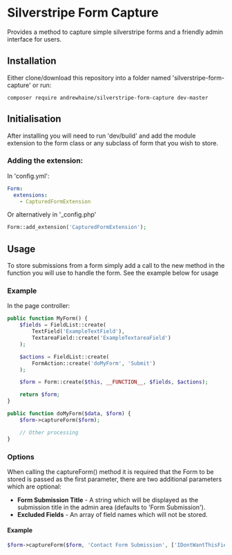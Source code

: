 # Silverstripe Form Capture
Provides a method to capture simple silverstripe forms and a friendly admin interface for users.

## Installation
Either clone/download this repository into a folder named 'silverstripe-form-capture' or run:

```
composer require andrewhaine/silverstripe-form-capture dev-master
```

## Initialisation
After installing you will need to run 'dev/build' and add the module extension to the form class or any subclass of form that you wish to store.

### Adding the extension:

In 'config.yml':

```yaml
Form:
  extensions:
    - CapturedFormExtension
```

Or alternatively in '\_config.php'

```php
Form::add_extension('CapturedFormExtension');
```

## Usage
To store submissions from a form simply add a call to the new method in the function you will use to handle the form. See the example below for usage

### Example
In the page controller:

```php
public function MyForm() {
	$fields = FieldList::create(
		TextField('ExampleTextField'),
		TextareaField::create('ExampleTextareaField')
	);

	$actions = FieldList::create(
		FormAction::create('doMyForm', 'Submit')
	);

	$form = Form::create($this, __FUNCTION__, $fields, $actions);

	return $form;
}

public function doMyForm($data, $form) {
	$form->captureForm($form);

	// Other processing
}
```

### Options
When calling the captureForm() method it is required that the Form to be stored is passed as the first parameter, there are two additional parameters which are optional:

* __Form Submission Title__ - A string which will be displayed as the submission title in the admin area (defaults to 'Form Submission').
* __Excluded Fields__ - An array of field names which will not be stored.

#### Example

```php
$form->captureForm($form, 'Contact Form Submission', ['IDontWantThisField', 'OrThisOne']);
```
